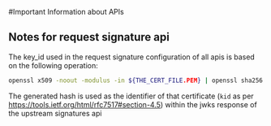 #Important Information about APIs

## Notes for request signature api

The key_id used in the request signature configuration of all apis is based on the following operation:

```sh
openssl x509 -noout -modulus -in ${THE_CERT_FILE.PEM} | openssl sha256
```

The generated hash is used as the identifier of that certificate (`kid` as per https://tools.ietf.org/html/rfc7517#section-4.5) within the jwks response of the upstream signatures api
